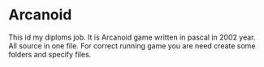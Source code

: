 # Arcanoid
This id my diploms job. It is Arcanoid game written in pascal in 2002 year.
All source in one file. For correct running game you are need create some folders and specify files.
